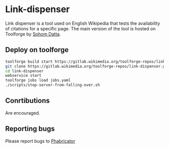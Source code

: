 # Link-dispenser

Link dispenser is a tool used on English Wikipedia that tests the availability of citations for a specific page. The main version of the tool is hosted on Toolforge by [Sohom Datta](https://github.com/sohomdatta1).

## Deploy on toolforge

```sh
toolforge build start https://gitlab.wikimedia.org/toolforge-repos/link-dispenser.git
git clone https://gitlab.wikimedia.org/toolforge-repos/link-dispenser.git
cd link-dispenser
webservice start
toolforge jobs load jobs.yaml
./scripts/stop-server-from-falling-over.sh
```

## Conrtibutions

Are encouraged.

## Reporting bugs

Please report bugs to [Phabricator](https://phabricator.wikimedia.org/maniphest/task/edit/form/43/?projects=Tool-link-dispenser&subscribers=Soda)